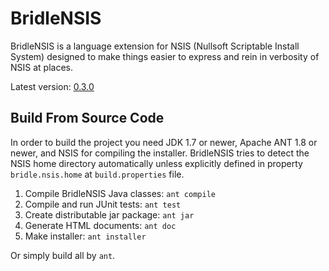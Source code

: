 # BridleNSIS

BridleNSIS is a language extension for NSIS (Nullsoft Scriptable Install System) designed to make things easier to express and rein in verbosity of NSIS at places.

Latest version: [0.3.0](https://github.com/NSIS-Dev/bridlensis/releases/download/v0.3.0/BridleNSIS-0.3.0.exe)

## Build From Source Code

In order to build the project you need JDK 1.7 or newer, Apache ANT 1.8 or newer, and NSIS for compiling the installer. BridleNSIS tries to detect the NSIS home directory automatically unless explicitly defined in property `bridle.nsis.home` at `build.properties` file.

1.   Compile BridleNSIS Java classes: `ant compile`
2.   Compile and run JUnit tests: `ant test`
3.   Create distributable jar package: `ant jar`
4.   Generate HTML documents: `ant doc`
5.   Make installer: `ant installer`

Or simply build all by `ant`.
